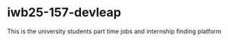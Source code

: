 # iwb25-157-devleap
This is the university students part time jobs and internship finding platform



